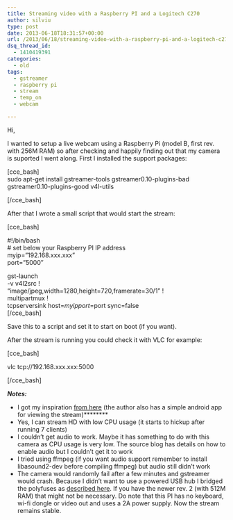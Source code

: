 ```yaml
---
title: Streaming video with a Raspberry PI and a Logitech C270
author: silviu
type: post
date: 2013-06-18T18:31:57+00:00
url: /2013/06/18/streaming-video-with-a-raspberry-pi-and-a-logitech-c270/
dsq_thread_id:
  - 1410419391
categories:
  - old
tags:
  - gstreamer
  - raspberry pi
  - stream
  - temp_on
  - webcam

---
```

Hi,

I wanted to setup a live webcam using a Raspberry Pi (model B, first rev. with 256M RAM) so after checking and happily finding out that my camera is suported I went along. First I installed the support packages:

[cce_bash]  
sudo apt-get install gstreamer-tools gstreamer0.10-plugins-bad gstreamer0.10-plugins-good v4l-utils

[/cce_bash]

After that I wrote a small script that would start the stream:

[cce_bash]

#!/bin/bash  
\# set below your Raspberry PI IP address  
myip=&#8221;192.168.xxx.xxx&#8221;  
port=&#8221;5000&#8243;

gst-launch  
-v v4l2src !  
&#8220;image/jpeg,width=1280,height=720,framerate=30/1&#8221; !  
multipartmux !  
tcpserversink host=$myip port=$port sync=false  
[/cce_bash]

Save this to a script and set it to start on boot (if you want).

After the stream is running you could check it with VLC for example:

[cce_bash]

vlc tcp://192.168.xxx.xxx:5000

[/cce_bash]

_**Notes:**_

  * I got my inspiration [from here][1] (the author also has a simple android app for viewing the stream)********
  * Yes, I can stream HD with low CPU usage (it starts to hickup after running 7 clients)
  * I couldn&#8217;t get audio to work. Maybe it has something to do with this camera as CPU usage is very low. The source blog has details on how to enable audio but I couldn&#8217;t get it to work
  * I tried using ffmpeg (if you want audio support remember to install libasound2-dev before compiling ffmpeg) but audio still didn&#8217;t work
  * The camera would randomly fail after a few minutes and gstreamer would crash. Because I didn&#8217;t want to use a powered USB hub I bridged the polyfuses as [described here][2]. If you have the newer rev. 2 (with 512M RAM) that might not be necessary. Do note that this PI has no keyboard, wi-fi dongle or video out and uses a 2A power supply. Now the stream remains stable.

 [1]: http://sanjosetech.blogspot.ro/2013/05/raspberry-pi-streaming-video-and.html
 [2]: http://theiopage.blogspot.ro/2012/06/increasing-raspberry-pis-usb-host.html